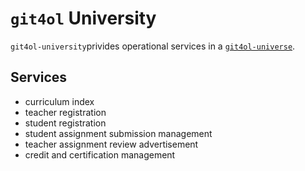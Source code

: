 # `git4ol` University

`git4ol-university`privides operational services in a [`git4ol-universe`](https://github.com/open-learning/git4ol-universe/).


## Services

- curriculum index
- teacher registration
- student registration
- student assignment submission management
- teacher assignment review advertisement
- credit and certification management
